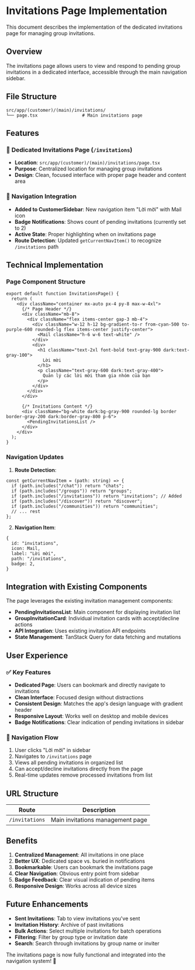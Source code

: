 # Invitations Page Implementation

This document describes the implementation of the dedicated invitations page for managing group invitations.

## Overview

The invitations page allows users to view and respond to pending group invitations in a dedicated interface, accessible through the main navigation sidebar.

## File Structure

```
src/app/(customer)/(main)/invitations/
└── page.tsx                 # Main invitations page
```

## Features

### 📄 **Dedicated Invitations Page** (`/invitations`)

- **Location**: `src/app/(customer)/(main)/invitations/page.tsx`
- **Purpose**: Centralized location for managing group invitations
- **Design**: Clean, focused interface with proper page header and content area

### 🧭 **Navigation Integration**

- **Added to CustomerSidebar**: New navigation item "Lời mời" with Mail icon
- **Badge Notifications**: Shows count of pending invitations (currently set to 2)
- **Active State**: Proper highlighting when on invitations page
- **Route Detection**: Updated `getCurrentNavItem()` to recognize `/invitations` path

## Technical Implementation

### Page Component Structure

```tsx
export default function InvitationsPage() {
  return (
    <div className="container mx-auto px-4 py-8 max-w-4xl">
      {/* Page Header */}
      <div className="mb-8">
        <div className="flex items-center gap-3 mb-4">
          <div className="w-12 h-12 bg-gradient-to-r from-cyan-500 to-purple-600 rounded-lg flex items-center justify-center">
            <Mail className="h-6 w-6 text-white" />
          </div>
          <div>
            <h1 className="text-2xl font-bold text-gray-900 dark:text-gray-100">
              Lời mời
            </h1>
            <p className="text-gray-600 dark:text-gray-400">
              Quản lý các lời mời tham gia nhóm của bạn
            </p>
          </div>
        </div>
      </div>

      {/* Invitations Content */}
      <div className="bg-white dark:bg-gray-900 rounded-lg border border-gray-200 dark:border-gray-800 p-6">
        <PendingInvitationsList />
      </div>
    </div>
  );
}
```

### Navigation Updates

1. **Route Detection**:

```tsx
const getCurrentNavItem = (path: string) => {
  if (path.includes("/chat")) return "chats";
  if (path.includes("/groups")) return "groups";
  if (path.includes("/invitations")) return "invitations"; // Added
  if (path.includes("/discover")) return "discover";
  if (path.includes("/communities")) return "communities";
  // ... rest
};
```

2. **Navigation Item**:

```tsx
{
  id: "invitations",
  icon: Mail,
  label: "Lời mời",
  path: "/invitations",
  badge: 2,
}
```

## Integration with Existing Components

The page leverages the existing invitation management components:

- **PendingInvitationsList**: Main component for displaying invitation list
- **GroupInvitationCard**: Individual invitation cards with accept/decline actions
- **API Integration**: Uses existing invitation API endpoints
- **State Management**: TanStack Query for data fetching and mutations

## User Experience

### ✅ **Key Features**

- **Dedicated Page**: Users can bookmark and directly navigate to invitations
- **Clean Interface**: Focused design without distractions
- **Consistent Design**: Matches the app's design language with gradient header
- **Responsive Layout**: Works well on desktop and mobile devices
- **Badge Notifications**: Clear indication of pending invitations in sidebar

### 🎯 **Navigation Flow**

1. User clicks "Lời mời" in sidebar
2. Navigates to `/invitations` page
3. Views all pending invitations in organized list
4. Can accept/decline invitations directly from the page
5. Real-time updates remove processed invitations from list

## URL Structure

| Route          | Description                      |
| -------------- | -------------------------------- |
| `/invitations` | Main invitations management page |

## Benefits

1. **Centralized Management**: All invitations in one place
2. **Better UX**: Dedicated space vs. buried in notifications
3. **Bookmarkable**: Users can bookmark the invitations page
4. **Clear Navigation**: Obvious entry point from sidebar
5. **Badge Feedback**: Clear visual indication of pending items
6. **Responsive Design**: Works across all device sizes

## Future Enhancements

- **Sent Invitations**: Tab to view invitations you've sent
- **Invitation History**: Archive of past invitations
- **Bulk Actions**: Select multiple invitations for batch operations
- **Filtering**: Filter by group type or invitation date
- **Search**: Search through invitations by group name or inviter

The invitations page is now fully functional and integrated into the navigation system! 🚀
